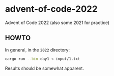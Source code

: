 # advent-of-code-2022
Advent of Code 2022 (also some 2021 for practice)

## HOWTO

In general, in the `2022` directory:

```sh
cargo run --bin day1 < input/1.txt
```

Results should be somewhat apparent.
